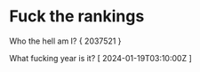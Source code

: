# Fuck the rankings

Who the hell am I?
{ 2037521 }

What fucking year is it?
[ 2024-01-19T03:10:00Z ]
